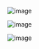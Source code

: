 ![image](https://github.com/cheshta0112/shopping-cart-Context-api/assets/104692214/e950c9b4-9e38-4032-a2e1-c8a27b1e7b78)

![image](https://github.com/cheshta0112/shopping-cart-Context-api/assets/104692214/0580eec3-10d8-424f-a241-e65055ff0312)

![image](https://github.com/cheshta0112/shopping-cart-Context-api/assets/104692214/3dc635dc-8158-45ed-a514-2e711364b8bc)




